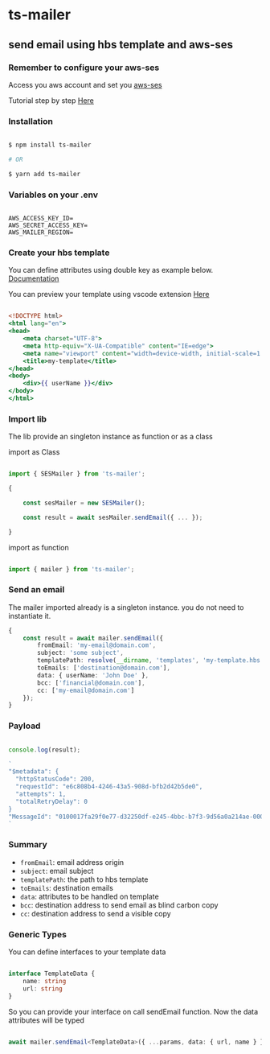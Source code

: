 # ts-mailer

## send email using hbs template and aws-ses

### Remember to configure your aws-ses

Access you aws account and set you [aws-ses](https://aws.amazon.com/ses/?nc2=type_a)

Tutorial step by step [Here](https://www.replyup.com/blog/amazon-ses-tutorial/)

### Installation

```sh

$ npm install ts-mailer

# OR 

$ yarn add ts-mailer

```

### Variables on your .env

```env

AWS_ACCESS_KEY_ID=
AWS_SECRET_ACCESS_KEY=
AWS_MAILER_REGION=

```

### Create your hbs template 

You can define attributes using double key as example below. [Documentation](https://handlebarsjs.com/guide/)

You can preview your template using vscode extension [Here](https://marketplace.visualstudio.com/items?itemName=greenbyte.handlebars-preview)

```hbs

<!DOCTYPE html>
<html lang="en">
<head>
    <meta charset="UTF-8">
    <meta http-equiv="X-UA-Compatible" content="IE=edge">
    <meta name="viewport" content="width=device-width, initial-scale=1.0">
    <title>my-template</title>
</head>
<body>
    <div>{{ userName }}</div>
</body>
</html>


```

### Import lib

The lib provide an singleton instance as function or as a class

import as Class

```ts

import { SESMailer } from 'ts-mailer';

{

	const sesMailer = new SESMailer();

	const result = await sesMailer.sendEmail({ ... });

}

```

import as function

```ts

import { mailer } from 'ts-mailer';

```

### Send an email

The mailer imported already is a singleton instance. you do not need to instantiate it.

```ts
{
	const result = await mailer.sendEmail({
		fromEmail: 'my-email@domain.com',
		subject: 'some subject',
		templatePath: resolve(__dirname, 'templates', 'my-template.hbs'),
		toEmails: ['destination@domain.com'],
		data: { userName: 'John Doe' },
		bcc: ['financial@domain.com'],
		cc: ['my-email@domain.com']
	});
}
```

### Payload

```ts

console.log(result);

`
"$metadata": {
  "httpStatusCode": 200,
  "requestId": "e6c808b4-4246-43a5-908d-bfb2d42b5de0",
  "attempts": 1,
  "totalRetryDelay": 0
}
"MessageId": "0100017fa29f0e77-d32250df-e245-4bbc-b7f3-9d56a0a214ae-000000"
`
```
### Summary

- `fromEmail`: email address origin
- `subject`: email subject
- `templatePath`: the path to hbs template
- `toEmails`: destination emails
- `data`: attributes to be handled on template
- `bcc`: destination address to send email as blind carbon copy
- `cc`: destination address to send a visible copy

### Generic Types 

You can define interfaces to your template data

```ts

interface TemplateData {
	name: string
	url: string
}

```

So you can provide your interface on call sendEmail function.
Now the data attributes will be typed

```ts

await mailer.sendEmail<TemplateData>({ ...params, data: { url, name } });

```
